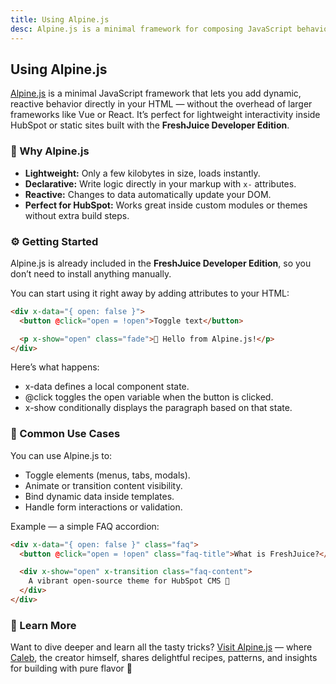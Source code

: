 ```yaml
---
title: Using Alpine.js
desc: Alpine.js is a minimal framework for composing JavaScript behavior in your markup.
---
```


## Using Alpine.js

[Alpine.js](https://alpinejs.dev/) is a minimal JavaScript framework that lets you add dynamic, reactive behavior directly in your HTML — without the overhead of larger frameworks like Vue or React.
It’s perfect for lightweight interactivity inside HubSpot or static sites built with the **FreshJuice Developer Edition**.

### 🧩 Why Alpine.js

- **Lightweight:** Only a few kilobytes in size, loads instantly.
- **Declarative:** Write logic directly in your markup with `x-` attributes.
- **Reactive:** Changes to data automatically update your DOM.
- **Perfect for HubSpot:** Works great inside custom modules or themes without extra build steps.

### ⚙️ Getting Started

Alpine.js is already included in the **FreshJuice Developer Edition**, so you don’t need to install anything manually.

You can start using it right away by adding attributes to your HTML:

```html
<div x-data="{ open: false }">
  <button @click="open = !open">Toggle text</button>

  <p x-show="open" class="fade">🍊 Hello from Alpine.js!</p>
</div>
```

Here’s what happens:

- x-data defines a local component state.
- @click toggles the open variable when the button is clicked.
- x-show conditionally displays the paragraph based on that state.

### 🎨 Common Use Cases

You can use Alpine.js to:

- Toggle elements (menus, tabs, modals).
- Animate or transition content visibility.
- Bind dynamic data inside templates.
- Handle form interactions or validation.

Example — a simple FAQ accordion:

```html
<div x-data="{ open: false }" class="faq">
  <button @click="open = !open" class="faq-title">What is FreshJuice?</button>

  <div x-show="open" x-transition class="faq-content">
    A vibrant open-source theme for HubSpot CMS 🍊
  </div>
</div>
```

### 🧠 Learn More

Want to dive deeper and learn all the tasty tricks?
[Visit Alpine.js](https://alpinejs.dev) — where [Caleb](https://calebporzio.com/), the creator himself, shares delightful recipes, patterns, and insights for building with pure flavor 🍋
